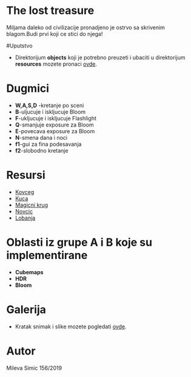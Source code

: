 # The lost treasure

Miljama daleko od civilizacije pronadjeno je ostrvo sa skrivenim blagom.Budi prvi koji ce stici do njega!

#Uputstvo

* Direktorijum **objects** koji je potrebno preuzeti i ubaciti u direktorijum **resources** mozete pronaci [ovde](https://drive.google.com/drive/folders/1vwTxchFexPfFexZWhbYOWwNOQ-txcErw?usp=sharing).


# Dugmici

* **W,A,S,D** -kretanje po sceni
* **B**-uljucuje i iskljucuje Bloom
* **F**-ukljucuje i iskljucuje Flashlight
* **Q**-smanjuje exposure za Bloom
* **E**-povecava exposure za Bloom
* **N**-smena dana i noci
* **f1**-gui za fina podesavanja
* **f2**-slobodno kretanje

# Resursi

* [Kovceg](https://sketchfab.com/3d-models/armada-chest-82202f320d954ca5a2c59ca05a71c21d)
* [Kuca](https://sketchfab.com/3d-models/rock-house-picnic-shelter-inside-outside-4959c7602456472da63b49f99cb3a2a3)
* [Magicni krug](https://sketchfab.com/3d-models/magic-circle-48395005e0e644b9a5e5cad9b1b853aa)
* [Novcic](https://www.artec3d.com/3d-models/chinese-coin)
* [Lobanja](https://free3d.com/3d-model/skull-v3--785914.html)




# Oblasti iz grupe A i B koje su implementirane

* **Cubemaps**
* **HDR**
* **Bloom**

# Galerija

* Kratak snimak i slike mozete pogledati [ovde](https://drive.google.com/drive/folders/1K3REEtZoArluJljD6IAru6Jv1DZa2ukd?usp=sharing).

# Autor

Mileva Simic
156/2019
